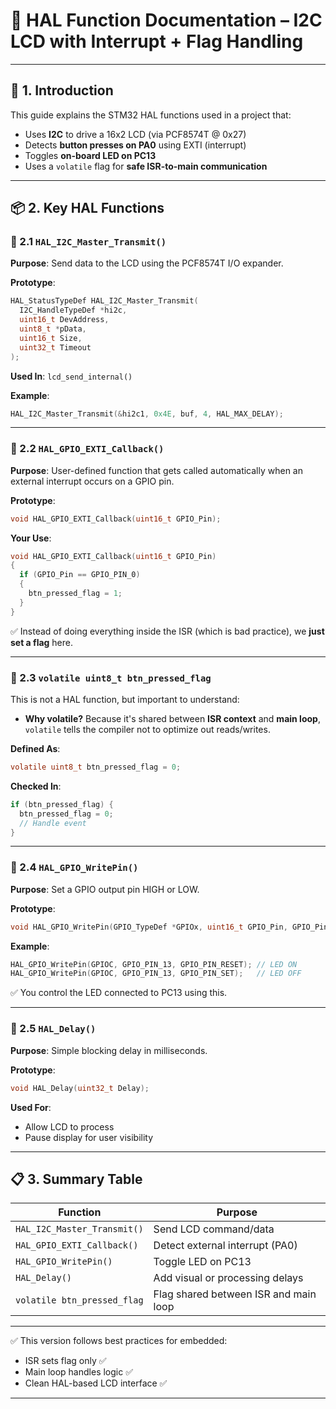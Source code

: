 # 📘 HAL Function Documentation – I2C LCD with Interrupt + Flag Handling

---

## 🧠 1. Introduction

This guide explains the STM32 HAL functions used in a project that:

* Uses **I2C** to drive a 16x2 LCD (via PCF8574T @ 0x27)
* Detects **button presses on PA0** using EXTI (interrupt)
* Toggles **on-board LED on PC13**
* Uses a `volatile` flag for **safe ISR-to-main communication**

---

## 📦 2. Key HAL Functions

### 🔹 2.1 `HAL_I2C_Master_Transmit()`

**Purpose**: Send data to the LCD using the PCF8574T I/O expander.

**Prototype**:

```c
HAL_StatusTypeDef HAL_I2C_Master_Transmit(
  I2C_HandleTypeDef *hi2c,
  uint16_t DevAddress,
  uint8_t *pData,
  uint16_t Size,
  uint32_t Timeout
);
```

**Used In**: `lcd_send_internal()`

**Example**:

```c
HAL_I2C_Master_Transmit(&hi2c1, 0x4E, buf, 4, HAL_MAX_DELAY);
```

---

### 🔹 2.2 `HAL_GPIO_EXTI_Callback()`

**Purpose**: User-defined function that gets called automatically when an external interrupt occurs on a GPIO pin.

**Prototype**:

```c
void HAL_GPIO_EXTI_Callback(uint16_t GPIO_Pin);
```

**Your Use**:

```c
void HAL_GPIO_EXTI_Callback(uint16_t GPIO_Pin)
{
  if (GPIO_Pin == GPIO_PIN_0)
  {
    btn_pressed_flag = 1;
  }
}
```

✅ Instead of doing everything inside the ISR (which is bad practice), we **just set a flag** here.

---

### 🔹 2.3 `volatile uint8_t btn_pressed_flag`

This is not a HAL function, but important to understand:

* **Why volatile?**
  Because it's shared between **ISR context** and **main loop**, `volatile` tells the compiler not to optimize out reads/writes.

**Defined As**:

```c
volatile uint8_t btn_pressed_flag = 0;
```

**Checked In**:

```c
if (btn_pressed_flag) {
  btn_pressed_flag = 0;
  // Handle event
}
```

---

### 🔹 2.4 `HAL_GPIO_WritePin()`

**Purpose**: Set a GPIO output pin HIGH or LOW.

**Prototype**:

```c
void HAL_GPIO_WritePin(GPIO_TypeDef *GPIOx, uint16_t GPIO_Pin, GPIO_PinState PinState);
```

**Example**:

```c
HAL_GPIO_WritePin(GPIOC, GPIO_PIN_13, GPIO_PIN_RESET); // LED ON
HAL_GPIO_WritePin(GPIOC, GPIO_PIN_13, GPIO_PIN_SET);   // LED OFF
```

✅ You control the LED connected to PC13 using this.

---

### 🔹 2.5 `HAL_Delay()`

**Purpose**: Simple blocking delay in milliseconds.

**Prototype**:

```c
void HAL_Delay(uint32_t Delay);
```

**Used For**:

* Allow LCD to process
* Pause display for user visibility

---

## 📋 3. Summary Table

| Function                    | Purpose                               |
| --------------------------- | ------------------------------------- |
| `HAL_I2C_Master_Transmit()` | Send LCD command/data                 |
| `HAL_GPIO_EXTI_Callback()`  | Detect external interrupt (PA0)       |
| `HAL_GPIO_WritePin()`       | Toggle LED on PC13                    |
| `HAL_Delay()`               | Add visual or processing delays       |
| `volatile btn_pressed_flag` | Flag shared between ISR and main loop |

---

✅ This version follows best practices for embedded:

* ISR sets flag only ✅
* Main loop handles logic ✅
* Clean HAL-based LCD interface ✅

---
